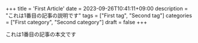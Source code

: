 +++
title = 'First Article'
date = 2023-09-26T10:41:11+09:00
description = "これは1番目の記事の説明です"
tags = ["First tag", "Second tag"]
categories = ["First category", "Second category"]
draft = false
+++

これは1番目の記事の本文です
